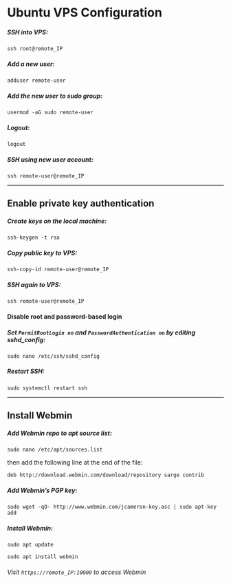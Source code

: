 # Ubuntu VPS Configuration

##### SSH into VPS:

`ssh root@remote_IP`

##### Add a new user:

`adduser remote-user`

##### Add the new user to sudo group:

`usermod -aG sudo remote-user`

##### Logout:

`logout`

##### SSH using new user account:

`ssh remote-user@remote_IP`

---

## Enable private key authentication

##### Create keys on the local machine:

`ssh-keygen -t rsa`

##### Copy public key to VPS:

`ssh-copy-id remote-user@remote_IP`

##### SSH again to VPS:

`ssh remote-user@remote_IP`

#### Disable root and password-based login

##### Set `PermitRootLogin no` and `PasswordAuthentication no` by editing sshd_config:

`sudo nano /etc/ssh/sshd_config`

##### Restart SSH:

`sudo systemctl restart ssh`

---

## Install Webmin

##### Add Webmin repo to apt source list:

`sudo nano /etc/apt/sources.list`

then add the following line at the end of the file:

`deb http://download.webmin.com/download/repository sarge contrib`

##### Add Webmin’s PGP key:

`sudo wget -qO- http://www.webmin.com/jcameron-key.asc | sudo apt-key add`

##### Install Webmin:

`sudo apt update`

`sudo apt install webmin`

###### Visit `https://remote_IP:10000` to access Webmin


